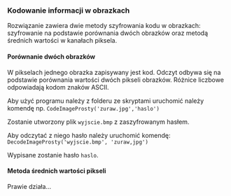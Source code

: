 ### Kodowanie informacji w obrazkach

Rozwiązanie zawiera dwie metody szyfrowania kodu w obrazkach: szyfrowanie na podstawie porównania dwóch obrazków oraz metodą średnich wartości w kanałach piksela.

#### Porównanie dwóch obrazków
W pikselach jednego obrazka zapisywany jest kod. Odczyt odbywa się na podstawie porównania wartości dwóch pikseli obrazków. Różnice liczbowe odpowiadają kodom znaków ASCII.

Aby użyć programu należy z folderu ze skryptami uruchomić należy komendę np.
`CodeImageProsty('zuraw.jpg','haslo')`

Zostanie utworzony plik `wyjscie.bmp` z zaszyfrowanym hasłem.

Aby odczytać z niego hasło należy uruchomić komendę:
`DecodeImageProsty('wyjscie.bmp', 'zuraw,jpg')`

Wypisane zostanie hasło `haslo`.

#### Metoda średnich wartości pikseli
Prawie działa...
